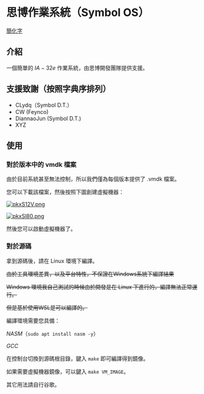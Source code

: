 # 思博作業系統（Symbol OS）

[簡化字](README_zh_CN.md)

## 介紹

一個簡單的 $IA-32e$ 作業系統，由思博開發團隊提供支援。

## 支援致謝（按照字典序排列）

- CLydq（Symbol D.T.）
- CW (Feynco)
- DiannaoJun (Symbol D.T.)
- XYZ

## 使用

### 對於版本中的 vmdk 檔案

由於目前系統甚至無法控制，所以我們僅為每個版本提供了 .vmdk 檔案。

您可以下載該檔案，然後按照下圖創建虛擬機器：

[![pkxS12V.png](https://s21.ax1x.com/2024/08/06/pkxS12V.png)](https://imgse.com/i/pkxS12V) 

[![pkxSl80.png](https://s21.ax1x.com/2024/08/06/pkxSl80.png)](https://imgse.com/i/pkxSl80) 

然後您可以啟動虛擬機器了。

### 對於源碼

拿到源碼後，請在 Linux 環境下編譯。

~~由於工具環境差異，以及平台特性，不保證在Windows系統下編譯結果~~

~~Windows 環境我自己測試的時候由於開發是在 Linux 下進行的，編譯無法正常運行。~~

~~但是基於使用WSL是可以編譯的。~~

編譯環境需要您具備：

$NASM$（` sudo apt install nasm -y `）

$GCC$

在控制台切換到源碼根目錄，鍵入 `make` 即可編譯得到鏡像。

如果需要虛擬機器鏡像，可以鍵入 `make VM_IMAGE`。

其它用法請自行谷歌。